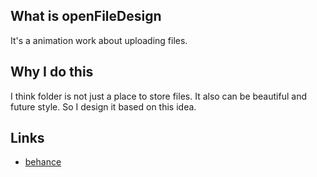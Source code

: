 ## What is openFileDesign

It's a animation work about uploading files.


## Why I do this

I think folder is not just a place to store files. It also can be beautiful and future style. So I design it based on this idea.


## Links
* [behance](https://www.behance.net/gallery/57903799/folder-interface "behance")
